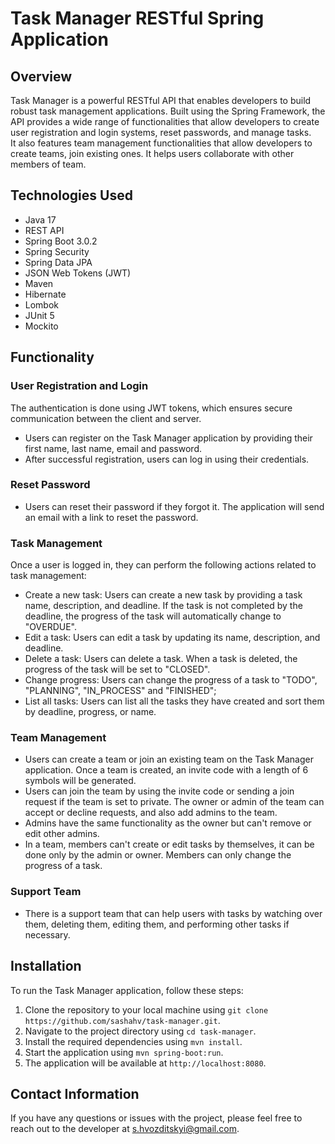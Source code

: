 # Task Manager RESTful Spring Application

## Overview
  Task Manager is a powerful RESTful API that enables developers to build robust task management applications. Built using the Spring Framework, the API provides a wide range of functionalities that allow developers to create user registration and login systems, reset passwords, and manage tasks.  \
  It also features team management functionalities that allow developers to create teams, join existing ones. It helps users collaborate with other members of team.

## Technologies Used
- Java 17
- REST API
- Spring Boot 3.0.2
- Spring Security
- Spring Data JPA
- JSON Web Tokens (JWT)
- Maven
- Hibernate
- Lombok
- JUnit 5
- Mockito

## Functionality
### User Registration and Login
The authentication is done using JWT tokens, which ensures secure communication between the client and server.
- Users can register on the Task Manager application by providing their first name, last name, email and password. 
- After successful registration, users can log in using their credentials.

### Reset Password
- Users can reset their password if they forgot it. The application will send an email with a link to reset the password.

### Task Management
Once a user is logged in, they can perform the following actions related to task management:
- Create a new task: Users can create a new task by providing a task name, description, and deadline. If the task is not completed by the deadline, the progress of the task will automatically change to "OVERDUE".
- Edit a task: Users can edit a task by updating its name, description, and deadline.
- Delete a task: Users can delete a task. When a task is deleted, the progress of the task will be set to "CLOSED".
- Change progress: Users can change the progress of a task to "TODO",  "PLANNING", "IN_PROCESS" and "FINISHED";
- List all tasks: Users can list all the tasks they have created and sort them by deadline, progress, or name.

### Team Management
- Users can create a team or join an existing team on the Task Manager application. Once a team is created, an invite code with a length of 6 symbols will be generated. 
- Users can join the team by using the invite code or sending a join request if the team is set to private. The owner or admin of the team can accept or decline requests, and also add admins to the team. 
- Admins have the same functionality as the owner but can't remove or edit other admins. 
- In a team, members can't create or edit tasks by themselves, it can be done only by the admin or owner. Members can only change the progress of a task.

### Support Team
- There is a support team that can help users with tasks by watching over them, deleting them, editing them, and performing other tasks if necessary.

## Installation
To run the Task Manager application, follow these steps:
1. Clone the repository to your local machine using `git clone https://github.com/sashahv/task-manager.git`.
2. Navigate to the project directory using `cd task-manager`.
3. Install the required dependencies using `mvn install`.
4. Start the application using `mvn spring-boot:run`.
5. The application will be available at `http://localhost:8080`.

## Contact Information
If you have any questions or issues with the project, please feel free to reach out to the developer at s.hvozditskyi@gmail.com.
